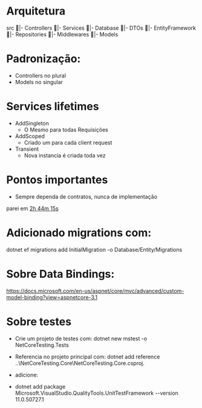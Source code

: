 # Arquitetura
src
    📂|- Controllers
    📂|- Services
    📂|- Database
        📂|- DTOs
        📂|- EntityFramework
        📂|- Repositories
    📂|- Middlewares
    📂|- Models

# Padronização:
- Controllers no plural
- Models no singular

# Services lifetimes
- AddSingleton
    - O Mesmo para todas Requisições
- AddScoped
    - Criado um para cada client request
- Transient
    - Nova instancia é criada toda vez

# Pontos importantes
- Sempre dependa de contratos, nunca de implementação

parei em [2h 44m 15s](https://www.youtube.com/watch?v=fmvcAzHpsk8&t=7454s)



# Adicionado migrations com:
dotnet ef migrations add  InitialMigration -o Database/Entity/Migrations

# Sobre Data Bindings:
https://docs.microsoft.com/en-us/aspnet/core/mvc/advanced/custom-model-binding?view=aspnetcore-3.1

# Sobre testes
- Crie um projeto de testes com: 
        dotnet new mstest -o NetCoreTesting.Tests

- Referencia no projeto principal com:
        dotnet add reference ..\NetCoreTesting.Core\NetCoreTesting.Core.csproj.

- adicione:
- dotnet add package Microsoft.VisualStudio.QualityTools.UnitTestFramework --version 11.0.50727.1